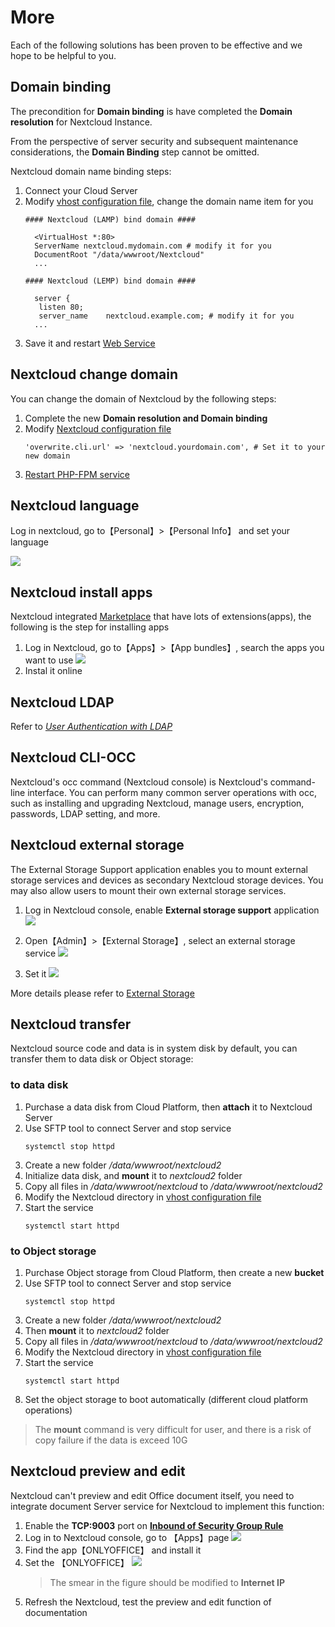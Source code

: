 # More

Each of the following solutions has been proven to be effective and we hope to be helpful to you.

## Domain binding

The precondition for **Domain binding** is have completed the **Domain resolution** for Nextcloud Instance.

From the perspective of server security and subsequent maintenance considerations, the **Domain Binding** step cannot be omitted.

Nextcloud domain name binding steps:

1. Connect your Cloud Server
2. Modify [vhost configuration file](/stack-components.md#apache), change the domain name item for you
   ```text
   #### Nextcloud (LAMP) bind domain #### 

     <VirtualHost *:80>
     ServerName nextcloud.mydomain.com # modify it for you
     DocumentRoot "/data/wwwroot/Nextcloud"
     ...
     
   #### Nextcloud (LEMP) bind domain #### 

     server {
      listen 80;
      server_name    nextcloud.example.com; # modify it for you
     ...

   ```
3. Save it and restart [Web Service](/admin-services.md#apache)


## Nextcloud change domain

You can change the domain of Nextcloud by the following steps:

1. Complete the new **Domain resolution and Domain binding**
2. Modify [Nextcloud configuration file](/stack-components.html#nextcloud)
   ```
   'overwrite.cli.url' => 'nextcloud.yourdomain.com', # Set it to your new domain
   ```
3. [Restart PHP-FPM service](/admin-services.html#php-fpm)

## Nextcloud language

Log in nextcloud, go to【Personal】>【Personal Info】 and set your language

![](https://libs.websoft9.com/Websoft9/DocsPicture/en/nextcloud/nextcloud-mylanguage-websoft9.png)

## Nextcloud install apps

Nextcloud integrated [Marketplace](https://marketplace.nextcloud.com/) that have lots of extensions(apps), the following is the step for installing apps

1. Log in Nextcloud, go to【Apps】>【App bundles】, search the apps you want to use
   ![](https://libs.websoft9.com/Websoft9/DocsPicture/en/nextcloud/nextcloud-backendmk-websoft9.png)
2. Instal it online

## Nextcloud LDAP

Refer to *[User Authentication with LDAP](https://docs.nextcloud.com/server/latest/admin_manual/configuration_user/user_auth_ldap.html)*

## Nextcloud CLI-OCC

Nextcloud's occ command (Nextcloud console) is Nextcloud's command-line interface. You can perform many common server operations with occ, such as installing and upgrading Nextcloud, manage users, encryption, passwords, LDAP setting, and more.

## Nextcloud external storage

The External Storage Support application enables you to mount external storage services and devices as secondary Nextcloud storage devices. You may also allow users to mount their own external storage services.

1. Log in Nextcloud console, enable **External storage support** application
   ![](https://libs.websoft9.com/Websoft9/DocsPicture/en/nextcloud/nextcloud-enablestorage-websoft9.png)

2. Open【Admin】>【External Storage】, select an external storage service
   ![](https://libs.websoft9.com/Websoft9/DocsPicture/en/nextcloud/nextcloud-enablestorage002-websoft9.png)

3. Set it
   ![](https://libs.websoft9.com/Websoft9/DocsPicture/en/nextcloud/nextcloud-auth_mechanism-websoft9.png)

More details please refer to [External Storage](https://docs.nextcloud.com/server/latest/admin_manual/configuration_files/external_storage_configuration_gui.html)

## Nextcloud transfer

Nextcloud source code and data is in system disk by default, you can transfer them to data disk or  Object storage:

### to data disk

1. Purchase a data disk from Cloud Platform, then **attach** it to Nextcloud Server
2. Use SFTP tool to connect Server and stop service
   ```
   systemctl stop httpd
   ```
3. Create a new folder */data/wwwroot/nextcloud2* 
4. Initialize data disk, and **mount** it to *nextcloud2* folder
5. Copy all files in */data/wwwroot/nextcloud* to */data/wwwroot/nextcloud2*  
6. Modify the Nextcloud directory in  [vhost configuration file](/zh/stack-components.html#apache) 
7. Start the service
   ```
   systemctl start httpd
   ```

### to Object storage

1. Purchase Object storage from Cloud Platform, then create a new **bucket**
2. Use SFTP tool to connect Server and stop service
   ```
   systemctl stop httpd
   ```
3. Create a new folder */data/wwwroot/nextcloud2* 
4. Then **mount** it to *nextcloud2* folder
5. Copy all files in */data/wwwroot/nextcloud* to */data/wwwroot/nextcloud2*  
6. Modify the Nextcloud directory in  [vhost configuration file](/zh/stack-components.html#apache) 
7. Start the service
   ```
   systemctl start httpd
   ```
8. Set the object storage to boot automatically (different cloud platform operations)

> The **mount** command is very difficult for user, and there is a risk of copy failure if the data is exceed 10G

## Nextcloud preview and edit

Nextcloud can't preview and edit Office document itself, you need to integrate document Server service for Nextcloud to implement this function:

1. Enable the **TCP:9003** port on **[Inbound of Security Group Rule](https://support.websoft9.com/docs/faq/tech-instance.html)**
2. Log in to Nextcloud console, go to 【Apps】page
	 ![](https://libs.websoft9.com/Websoft9/DocsPicture/en/nextcloud/nextcloud-olpreview-1-websoft9.png)
3. Find the app【ONLYOFFICE】 and install it
4. Set the 【ONLYOFFICE】
   ![](https://libs.websoft9.com/Websoft9/DocsPicture/zh/nextcloud/nextcloud-setonlyoffice-websoft9.png)
   > The smear in the figure should be modified to **Internet IP**
5. Refresh the Nextcloud, test the preview and edit function of documentation
